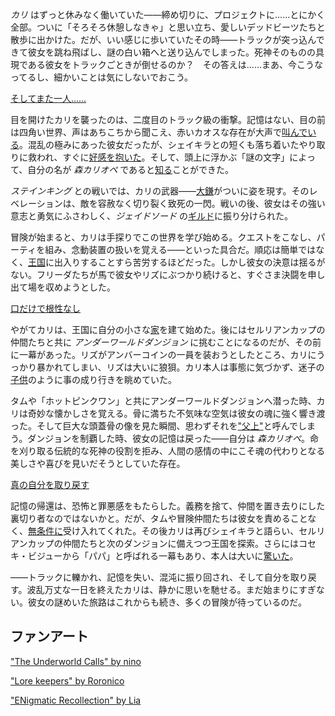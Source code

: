 <!-- title: 森カリオペ -->
<!-- status: 生存 -->

_カリ_ はずっと休みなく働いていた――締め切りに、プロジェクトに……とにかく全部。ついに「そろそろ休憩しなきゃ」と思い立ち、愛しいデッドビーツたちと散歩に出かけた。だが、いい感じに歩いていたその時――トラックが突っ込んできて彼女を跳ね飛ばし、謎の白い箱へと送り込んでしまった。死神そのものの具現である彼女をトラックごときが倒せるのか？　その答えは……まあ、今こうなってるし、細かいことは気にしないでおこう。

[そしてまた一人……](#embed:https://www.youtube.com/live/xE3JQ1R2DdU?t=331)

目を開けたカリを襲ったのは、二度目のトラック級の衝撃。記憶はない、目の前は四角い世界、声はあちこちから聞こえ、赤いカオスな存在が大声で[叫んでいる](https://www.youtube.com/live/xE3JQ1R2DdU?feature=shared&t=2575)。混乱の極みにあった彼女だったが、シェイキラとの短くも落ち着いたやり取りに救われ、すぐに[好感を抱いた](https://www.youtube.com/live/xE3JQ1R2DdU?feature=shared&t=893)。そして、頭上に浮かぶ「謎の文字」によって、自分の名が _森カリオペ_ であると[知る](https://www.youtube.com/live/xE3JQ1R2DdU?feature=shared&t=1658)ことができた。

_ステインキング_ との戦いでは、カリの武器――[大鎌](https://www.youtube.com/live/xE3JQ1R2DdU?feature=shared&t=3259)がついに姿を現す。そのレベレーションは、敵を容赦なく切り裂く致死の一閃。戦いの後、彼女はその強い意志と勇気にふさわしく、_ジェイドソード_ の[ギルド](https://www.youtube.com/live/xE3JQ1R2DdU?feature=shared&t=3639)に振り分けられた。

冒険が始まると、カリは手探りでこの世界を学び始める。クエストをこなし、パーティを組み、念動装置の扱いを覚える――といった具合だ。順応は簡単ではなく、[王国](https://www.youtube.com/live/xE3JQ1R2DdU?feature=shared&t=4875)に出入りすることすら苦労するほどだった。しかし彼女の決意は揺るがない。フリーダたちが馬で彼女やリズにぶつかり続けると、すぐさま決闘を申し出て場を収めようとした。

[口だけで根性なし](#embed:https://www.youtube.com/live/xE3JQ1R2DdU?feature=shared&t=5481)

やがてカリは、王国に自分の小さな[家](https://www.youtube.com/live/xE3JQ1R2DdU?feature=shared&t=7457)を建て始めた。後にはセルリアンカップの仲間たちと共に _アンダーワールドダンジョン_ に挑むことになるのだが、その前に一幕があった。リズがアンバーコインの一員を装おうとしたところ、カリにうっかり暴かれてしまい、リズは大いに狼狽。カリ本人は事態に気づかず、迷子の[子供](https://www.youtube.com/live/xE3JQ1R2DdU?feature=shared&t=8063)のように事の成り行きを眺めていた。

タムや「ホットピンクワン」と共にアンダーワールドダンジョンへ潜った時、カリは奇妙な懐かしさを覚える。骨に満ちた不気味な空気は彼女の魂に強く響き渡った。そして巨大な頭蓋骨の像を見た瞬間、思わずそれを["父上"](https://www.youtube.com/live/xE3JQ1R2DdU?feature=shared&t=11570)と呼んでしまう。ダンジョンを制覇した時、彼女の記憶は戻った――自分は _森カリオペ_。命を刈り取る伝統的な死神の役割を拒み、人間の感情の中にこそ魂の代わりとなる美しさや喜びを見いだそうとしていた存在。

[真の自分を取り戻す](#embed:https://www.youtube.com/live/xE3JQ1R2DdU?t=12230)

記憶の帰還は、恐怖と罪悪感をもたらした。義務を捨て、仲間を置き去りにした裏切り者なのではないかと。だが、タムや冒険仲間たちは彼女を責めることなく、[無条件に](https://www.youtube.com/live/xE3JQ1R2DdU?feature=shared&t=12438)受け入れてくれた。その後カリは再びシェイキラと語らい、セルリアンカップの仲間たちと次のダンジョンに備えつつ王国を探索。さらにはコセキ・ビジューから「パパ」と呼ばれる一幕もあり、本人は大いに[驚いた](https://www.youtube.com/live/xE3JQ1R2DdU?feature=shared&t=14424)。

――トラックに轢かれ、記憶を失い、混沌に振り回され、そして自分を取り戻す。波乱万丈な一日を終えたカリは、静かに思いを馳せる。まだ始まりにすぎない。彼女の謎めいた旅路はこれからも続き、多くの冒険が待っているのだ。

## ファンアート

["The Underworld Calls" by nino](https://x.com/2nochuu/status/1902511940938952880)

["Lore keepers" by Roronico](https://x.com/roronico1512/status/1919423587532095876)

<!-- kiara -->

["ENigmatic Recollection" by Lia](https://x.com/liapandaaaa/status/1827543495890104368)

